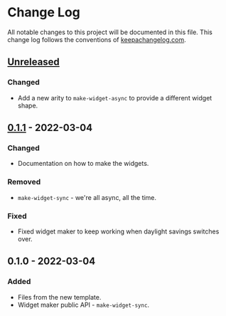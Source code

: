 # Change Log
All notable changes to this project will be documented in this file. This change log follows the conventions of [keepachangelog.com](http://keepachangelog.com/).

## [Unreleased]
### Changed
- Add a new arity to `make-widget-async` to provide a different widget shape.

## [0.1.1] - 2022-03-04
### Changed
- Documentation on how to make the widgets.

### Removed
- `make-widget-sync` - we're all async, all the time.

### Fixed
- Fixed widget maker to keep working when daylight savings switches over.

## 0.1.0 - 2022-03-04
### Added
- Files from the new template.
- Widget maker public API - `make-widget-sync`.

[Unreleased]: https://github.com/your-name/hospital2/compare/0.1.1...HEAD
[0.1.1]: https://github.com/your-name/hospital2/compare/0.1.0...0.1.1
